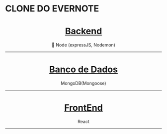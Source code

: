 # CLONE DO EVERNOTE

<h1 align="center">
    <a href="https://pt-br.reactjs.org/">Backend</a>
</h1>
<p align="center">🚀 Node (expressJS, Nodemon)</p>
<hr>

<h1 align="center">
    <a href="https://pt-br.reactjs.org/">Banco de Dados</a>
</h1>
<p align="center">MongoDB(Mongoose)</p>

<hr>
<h1 align="center">
    <a href="https://pt-br.reactjs.org/">FrontEnd</a>
</h1>
<p align="center">React</p>

<hr>


